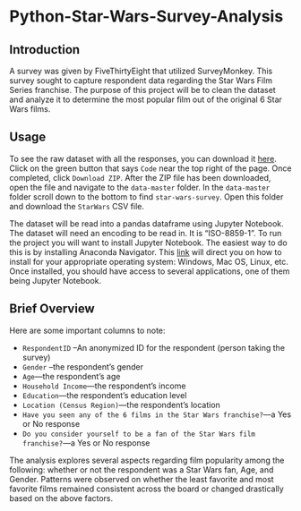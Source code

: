 # Python-Star-Wars-Survey-Analysis

## Introduction

A survey was given by FiveThirtyEight that utilized SurveyMonkey. This survey sought to capture respondent data regarding the Star Wars Film Series franchise. The purpose of this project will be to clean the dataset and analyze it to determine the most popular film out of the original 6 Star Wars films. 

## Usage

To see the raw dataset with all the responses, you can download it [here](https://github.com/fivethirtyeight/data). Click on the green button that says `Code` near the top right of the page. Once completed, click `Download ZIP`. After the ZIP file has been downloaded, open the file and navigate to the `data-master` folder. In the `data-master` folder scroll down to the bottom to find `star-wars-survey`. Open this folder and download the `StarWars` CSV file.

The dataset will be read into a pandas dataframe using Jupyter Notebook.  The dataset will need an encoding to be read in. It is “ISO-8859-1”. 
To run the project you will want to install Jupyter Notebook. The easiest way to do this is by installing Anaconda Navigator. This [link](https://docs.anaconda.com/free/anaconda/install/index.html) will direct you on how to install for your appropriate operating system: Windows, Mac OS, Linux, etc. Once installed, you should have access to several applications, one of them being Jupyter Notebook.

## Brief Overview

Here are some important columns to note:

* `RespondentID` –An anonymized ID for the respondent (person taking the survey)
* `Gender` –the respondent’s gender
*	`Age`—the respondent’s age
* `Household Income`—the respondent’s income
* `Education`—the respondent’s education level
* `Location (Census Region)`—the respondent’s location
*	`Have you seen any of the 6 films in the Star Wars franchise?`—a Yes or No response
*	`Do you consider yourself to be a fan of the Star Wars film franchise?`—a Yes or No response


The analysis explores several aspects regarding film popularity among the following: whether or not the respondent was a Star Wars fan, Age, and Gender. Patterns were observed on whether the least favorite and most favorite films remained consistent across the board or changed drastically based on the above factors.
